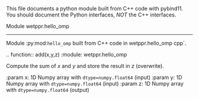 This file documents a python module built from C++ code with pybind11.
You should document the Python interfaces, *NOT* the C++ interfaces.

Module wetppr.hello_omp
**************************

Module :py:mod:`hello_omp` built from C++ code in wetppr.hello_omp
cpp`.

.. function:: add(x,y,z)
   :module: wetppr.hello_omp
   
   Compute the sum of *x* and *y* and store the result in *z* (overwrite).

   :param x: 1D Numpy array with ``dtype=numpy.float64`` (input)
   :param y: 1D Numpy array with ``dtype=numpy.float64`` (input)
   :param z: 1D Numpy array with ``dtype=numpy.float64`` (output)
   
